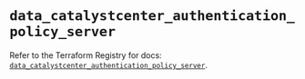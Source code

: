 # `data_catalystcenter_authentication_policy_server`

Refer to the Terraform Registry for docs: [`data_catalystcenter_authentication_policy_server`](https://registry.terraform.io/providers/ciscodevnet/catalystcenter/0.4.0/docs/data-sources/authentication_policy_server).

